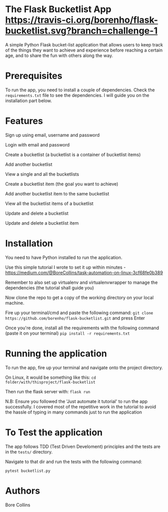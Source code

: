 # The Flask Bucketlist App    https://travis-ci.org/borenho/flask-bucketlist.svg?branch=challenge-1
A simple Python Flask bucket-list application that allows users to keep track of the things they want to achieve and experience before reaching a certain age, and to share the fun with others along the way.

# Prerequisites
To run the app, you need to install a couple of dependencies. Check the `requirements.txt` file to see the dependencies. I will guide you on the installation part below.

# Features
Sign up using email, username and password

Login with email and password

Create a bucketlist (a bucketlist is a container of bucketlist items)

Add another bucketlist

View a single and all the bucketlists

Create a bucketlist item (the goal you want to achieve)

Add another bucketlist item to the same bucketlist

View all the bucketlist items of a bucketlist

Update and delete a bucketlist

Update and delete a bucketlist item

# Installation
You need to have Python installed to run the application. 

Use this simple tutorial I wrote to set it up within minutes - https://medium.com/@BoreCollins/task-automation-on-linux-3cf68fe0b389

Remember to also set up virtualenv and virtualenvwrapper to manage the dependencies (the tutorial shall guide you)

Now clone the repo to get a copy of the working directory on your local machine.

Fire up your terminal/cmd and paste the following command: `git clone https://github.com/borenho/flask-bucketlist.git` and press Enter

Once you're done, install all the requirements with the following command (paste it on your terminal) `pip install -r requirements.txt`

# Running the application
To run the app, fire up your terminal and navigate onto the project directory.

On Linux, it would be something like this: `cd folder/with/thisproject/flask-bucketlist`

Then run the flask server with: `flask run`

N.B: Ensure you followed the 'Just automate it tutorial' to run the app successfully. I covered most of the repetitive work in the tutorial to avoid the hassle of typing in many commands just to run the application

# To Test the application
The app follows TDD (Test Driven Develoment) principles and the tests are in the `tests/` directory.

Navigate to that dir and run the tests with the following command:

`pytest bucketlist.py`

# Authors
Bore Collins
